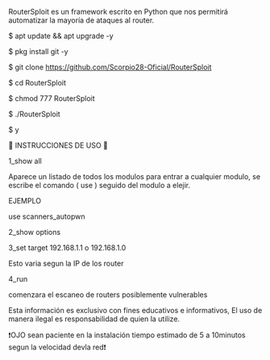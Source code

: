RouterSploit es un framework escrito en Python que nos permitirá automatizar la mayoría de ataques al router.

$ apt update && apt upgrade -y

$ pkg install git -y

$ git clone https://github.com/Scorpio28-Oficial/RouterSploit

$ cd RouterSploit

$ chmod 777 RouterSploit

$ ./RouterSploit

$ y

🦂 INSTRUCCIONES DE USO 🦂

1_show all

Aparece un listado de todos los modulos para entrar a cualquier modulo, se escribe el comando ( use ) seguido del modulo a elejir.

EJEMPLO

use scanners_autopwn

2_show options

3_set target 192.168.1.1 o 192.168.1.0


Esto varia segun la IP de los router

4_run

comenzara el escaneo de routers posiblemente vulnerables

Esta información es exclusivo con fines educativos e informativos, El uso de manera ilegal es responsabilidad de quien la utilize.

❗OJO sean paciente en la instalación tiempo estimado de 5 a 10minutos segun la velocidad devla red❗
